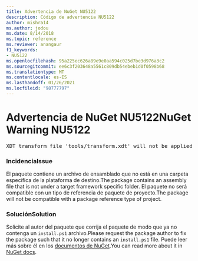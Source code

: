 ```yaml
---
title: Advertencia de NuGet NU5122
description: Código de advertencia NU5122
author: mishra14
ms.author: jodou
ms.date: 8/14/2018
ms.topic: reference
ms.reviewer: anangaur
f1_keywords:
- NU5122
ms.openlocfilehash: 95a225ec626a89e9e0aa594c025d7be3d976a3c2
ms.sourcegitcommit: ee6c3f203648a5561c809db54ebeb1d0f0598b68
ms.translationtype: MT
ms.contentlocale: es-ES
ms.lasthandoff: 01/26/2021
ms.locfileid: "98777797"
---
```

# <a name="nuget-warning-nu5122"></a><span data-ttu-id="7b633-103">Advertencia de NuGet NU5122</span><span class="sxs-lookup"><span data-stu-id="7b633-103">NuGet Warning NU5122</span></span>
<pre>XDT transform file 'tools/transform.xdt' will not be applied when the package is installed after the migration.</pre>

### <a name="issue"></a><span data-ttu-id="7b633-104">Incidencia</span><span class="sxs-lookup"><span data-stu-id="7b633-104">Issue</span></span>

<span data-ttu-id="7b633-105">El paquete contiene un archivo de ensamblado que no está en una carpeta específica de la plataforma de destino.</span><span class="sxs-lookup"><span data-stu-id="7b633-105">The package contains an assembly file that is not under a target framework specific folder.</span></span> <span data-ttu-id="7b633-106">El paquete no será compatible con un tipo de referencia de paquete de proyecto.</span><span class="sxs-lookup"><span data-stu-id="7b633-106">The package will not be compatible with a package reference type of project.</span></span>


### <a name="solution"></a><span data-ttu-id="7b633-107">Solución</span><span class="sxs-lookup"><span data-stu-id="7b633-107">Solution</span></span>

<span data-ttu-id="7b633-108">Solicite al autor del paquete que corrija el paquete de modo que ya no contenga un `install.ps1` archivo.</span><span class="sxs-lookup"><span data-stu-id="7b633-108">Please request the package author to fix the package such that it no longer contains an `install.ps1` file.</span></span> <span data-ttu-id="7b633-109">Puede leer más sobre él en los [documentos de NuGet](../../consume-packages/migrate-packages-config-to-package-reference.md).</span><span class="sxs-lookup"><span data-stu-id="7b633-109">You can read more about it in [NuGet docs](../../consume-packages/migrate-packages-config-to-package-reference.md).</span></span>
